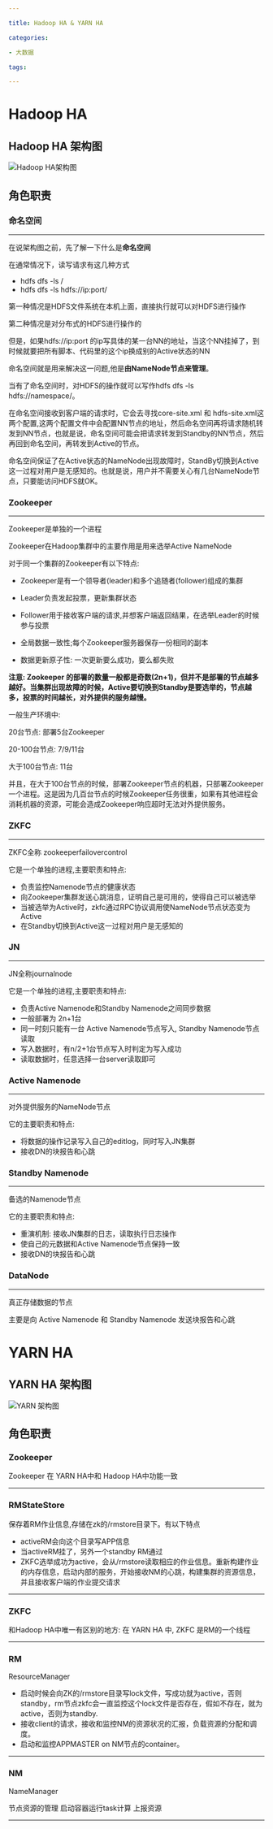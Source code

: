 ```yaml
---

title: Hadoop HA & YARN HA

categories:

- 大数据

tags:

---
```


# Hadoop HA

## Hadoop HA 架构图

![Hadoop HA架构图](https://s2.ax1x.com/2019/03/30/ADkuuD.png)

## 角色职责

### 命名空间

---

在说架构图之前，先了解一下什么是**命名空间**

在通常情况下，读写请求有这几种方式

- hdfs dfs -ls /
- hdfs dfs -ls hdfs://ip:port/

第一种情况是HDFS文件系统在本机上面，直接执行就可以对HDFS进行操作

第二种情况是对分布式的HDFS进行操作的

但是，如果hdfs://ip:port 的ip写具体的某一台NN的地址，当这个NN挂掉了，到时候就要把所有脚本、代码里的这个ip换成别的Active状态的NN

命名空间就是用来解决这一问题,他是**由NameNode节点来管理**。

当有了命名空间时，对HDFS的操作就可以写作hdfs dfs -ls hdfs://namespace/。

在命名空间接收到客户端的请求时，它会去寻找core-site.xml 和 hdfs-site.xml这两个配置,这两个配置文件中会配置NN节点的地址，然后命名空间再将请求随机转发到NN节点，也就是说，命名空间可能会把请求转发到Standby的NN节点，然后再回到命名空间，再转发到Active的节点。

命名空间保证了在Active状态的NameNode出现故障时，StandBy切换到Active这一过程对用户是无感知的。也就是说，用户并不需要关心有几台NameNode节点，只要能访问HDFS就OK。

### Zookeeper

---

Zookeeper是单独的一个进程

Zookeeper在Hadoop集群中的主要作用是用来选举Active NameNode

对于同一个集群的Zookeeper有以下特点:

- Zookeeper是有一个领导者(leader)和多个追随者(follower)组成的集群

- Leader负责发起投票，更新集群状态

- Follower用于接收客户端的请求,并想客户端返回结果，在选举Leader的时候参与投票

- 全局数据一致性;每个Zookeeper服务器保存一份相同的副本

- 数据更新原子性: 一次更新要么成功，要么都失败

  

**注意: Zookeeper 的部署的数量一般都是奇数(2n+1)，但并不是部署的节点越多越好。当集群出现故障的时候，Active要切换到Standby是要选举的，节点越多，投票的时间越长，对外提供的服务越慢。**

一般生产环境中:

20台节点: 部署5台Zookeeper

20-100台节点: 7/9/11台

大于100台节点: 11台

并且，在大于100台节点的时候，部署Zookeeper节点的机器，只部署Zookeeper一个进程。这是因为几百台节点的时候Zookeeper任务很重，如果有其他进程会消耗机器的资源，可能会造成Zookeeper响应超时无法对外提供服务。

### ZKFC

---

ZKFC全称 zookeeperfailovercontrol

它是一个单独的进程,主要职责和特点:

- 负责监控Namenode节点的健康状态
- 向Zookeeper集群发送心跳消息，证明自己是可用的，使得自己可以被选举
- 当被选举为Active时，zkfc通过RPC协议调用使NameNode节点状态变为Active
- 在Standby切换到Active这一过程对用户是无感知的



### JN

---

JN全称journalnode

它是一个单独的进程,主要职责和特点:

- 负责Active Namenode和Standby Namenode之间同步数据
- 一般部署为 2n+1台
- 同一时刻只能有一台 Active Namenode节点写入, Standby Namenode节点读取
- 写入数据时，有n/2+1台节点写入时判定为写入成功
- 读取数据时，任意选择一台server读取即可

### Active Namenode

---

对外提供服务的NameNode节点

它的主要职责和特点:

- 将数据的操作记录写入自己的editlog，同时写入JN集群
- 接收DN的块报告和心跳



### Standby Namenode

---

备选的Namenode节点

它的主要职责和特点:

- 重演机制: 接收JN集群的日志，读取执行日志操作
- 使自己的元数据和Active Namenode节点保持一致
- 接收DN的块报告和心跳

### DataNode

---

真正存储数据的节点

主要是向 Active Namenode 和 Standby Namenode 发送块报告和心跳



# YARN HA

## YARN HA 架构图

![YARN 架构图](https://s2.ax1x.com/2019/03/30/ADAzmF.png)



## 角色职责

### Zookeeper

Zookeeper 在 YARN HA中和 Hadoop HA中功能一致

---

### RMStateStore

保存着RM作业信息,存储在zk的/rmstore目录下。有以下特点

- activeRM会向这个目录写APP信息
- 当activeRM挂了，另外一个standby RM通过
- ZKFC选举成功为active，会从/rmstore读取相应的作业信息。重新构建作业的内存信息，启动内部的服务，开始接收NM的心跳，构建集群的资源信息，并且接收客户端的作业提交请求

---

### ZKFC 

和Hadoop HA中唯一有区别的地方: 在 YARN HA 中, ZKFC 是RM的一个线程

---

### RM

ResourceManager

- 启动时候会向ZK的/rmstore目录写lock文件，写成功就为active，否则standby，rm节点zkfc会一直监控这个lock文件是否存在，假如不存在，就为active，否则为standby.
- 接收client的请求，接收和监控NM的资源状况的汇报，负载资源的分配和调度。
- 启动和监控APPMASTER on NM节点的container。

---

### NM

NameManager

节点资源的管理  启动容器运行task计算  上报资源 

---

